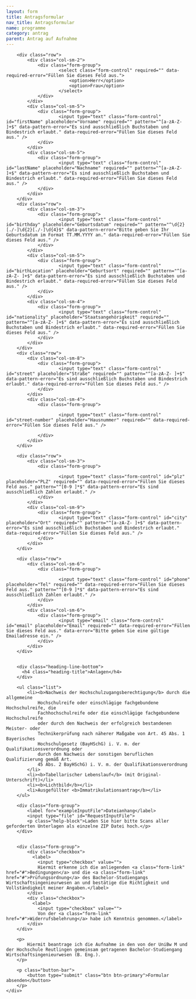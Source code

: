 ```yaml
---
layout: form
title: Antragsformular
nav_title: Antragsformular
name: programme
category: antrag
parent: Antrag auf Aufnahme
---
```


<form  data-disable="false" role="form" novalidate="true">

        <div class="row">
            <div class="col-sm-2">
                <div class="form-group">
                        <select class="form-control" required="" data-required-error="Füllen Sie dieses Feld aus.">
                            <option>Herr</option>
                            <option>Frau</option>
                        </select>
                </div> 
            </div>
            <div class="col-sm-5">
                <div class="form-group">
                        <input type="text" class="form-control" id="firstName" placeholder="Vorname" required="" pattern="^[a-zA-Z- ]+$" data-pattern-error="Es sind ausschließlich Buchstaben und Bindestrich erlaubt." data-required-error="Füllen Sie dieses Feld aus." />
                </div>
            </div>
            <div class="col-sm-5">
                <div class="form-group">
                        <input type="text" class="form-control" id="lastName" placeholder="Nachname" required="" pattern="^[a-zA-Z- ]+$" data-pattern-error="Es sind ausschließlich Buchstaben und Bindestrich erlaubt." data-required-error="Füllen Sie dieses Feld aus." />
                </div>
            </div>
        </div>
        <div class="row">
            <div class="col-sm-3">
                <div class="form-group">
                        <input type="text" class="form-control" id="birthday" placeholder="Geburtsdatum" required="" pattern="^\d{2}[./-]\d{2}[./-]\d{4}$" data-pattern-error="Bitte geben Sie Ihr Geburtsdatum im Format TT.MM.YYYY an." data-required-error="Füllen Sie dieses Feld aus." />
                </div>
            </div>
            <div class="col-sm-5">
                <div class="form-group">
                        <input type="text" class="form-control" id="birthLocation" placeholder="Geburtsort" required="" pattern="^[a-zA-Z- ]+$" data-pattern-error="Es sind ausschließlich Buchstaben und Bindestrich erlaubt." data-required-error="Füllen Sie dieses Feld aus." />
                </div>
            </div>
            <div class="col-sm-4">
                <div class="form-group">
                        <input type="text" class="form-control" id="nationality" placeholder="Staatsangehörigkeit" required="" pattern="^[a-zA-Z- ]+$" data-pattern-error="Es sind ausschließlich Buchstaben und Bindestrich erlaubt." data-required-error="Füllen Sie dieses Feld aus." />
                </div>
            </div>
        </div>                    
        <div class="row">
            <div class="col-sm-8">
                <div class="form-group">
                        <input type="text" class="form-control" id="street" placeholder="Straße" required="" pattern="^[a-zA-Z- ]+$" data-pattern-error="Es sind ausschließlich Buchstaben und Bindestrich erlaubt." data-required-error="Füllen Sie dieses Feld aus." />
                </div>
            </div>
            <div class="col-sm-4">
                <div class="form-group">

                        <input type="text" class="form-control" id="street-number" placeholder="Hausnummer" required="" data-required-error="Füllen Sie dieses Feld aus." />

                </div>
            </div>
        </div>

        <div class="row">
            <div class="col-sm-3">
                <div class="form-group">

                        <input type="text" class="form-control" id="plz" placeholder="PLZ" required="" data-required-error="Füllen Sie dieses Feld aus." pattern="^[0-9 ]*$" data-pattern-error="Es sind ausschließlich Zahlen erlaubt." />
                </div>
            </div>
            <div class="col-sm-9">
                <div class="form-group">            
                        <input type="text" class="form-control" id="city" placeholder="Ort" required="" pattern="^[a-zA-Z- ]+$" data-pattern-error="Es sind ausschließlich Buchstaben und Bindestrich erlaubt." data-required-error="Füllen Sie dieses Feld aus." />
                </div>
            </div>
        </div>

        <div class="row">
            <div class="col-sm-6">
                <div class="form-group">

                        <input type="text" class="form-control" id="phone" placeholder="Tel" required="" data-required-error="Füllen Sie dieses Feld aus." pattern="^[0-9 ]*$" data-pattern-error="Es sind ausschließlich Zahlen erlaubt." />
                </div>
            </div>
            <div class="col-sm-6">
                <div class="form-group">
                        <input type="email" class="form-control" id="email" placeholder="Email" required="" data-required-error="Füllen Sie dieses Feld aus." data-error="Bitte geben Sie eine gültige Emailadresse ein." />
                </div>
            </div>
        </div>


        <div class="heading-line-bottom">
          <h4 class="heading-title">Anlagen</h4>
        </div>

        <ul class="list">
            <li><b>Nachweis der Hochschulzugangsberechtigung</b> durch die allgemeine
                Hochschulreife oder einschlägige fachgebundene Hochschulreife, die
                Fachhochschulreife oder die einschlägige fachgebundene Hochschulreife
                oder durch den Nachweis der erfolgreich bestandenen Meister- oder
                Technikerprüfung nach näherer Maßgabe von Art. 45 Abs. 1 Bayerisches
                Hochschulgesetz (BayHSchG) i. V. m. der Qualifikationsverordnung oder
                durch den Nachweis der sonstigen beruflichen Qualifizierung gemäß Art.
                45 Abs. 2 BayHSchG) i. V. m. der Qualifikationsverordnung
            </li>
            <li><b>Tabellarischer Lebenslauf</b> (mit Original-Unterschrift)</li>
            <li><b>Lichtbild</b></li>
            <li>Ausgefüllter <b>Immatrikulationsantrag</b></li>
        </ul>

        <div class="form-group">
            <label for="exampleInputFile">Dateianhang</label>
            <input type="file" id="RequestInputFile">
            <p class="help-block">Laden Sie hier bitte Scans aller geforderten Unterlagen als einzelne ZIP Datei hoch.</p>
        </div>


        <div class="form-group">
            <div class="checkbox">
              <label>
                <input type="checkbox" value="">
                Hiermit erkenne ich die anliegenden <a class="form-link" href="#">Bedingungen</a> und die <a class="form-link" href="#">Prüfungsordnung</a> des Bachelor-Studiengangs Wirtschaftsingenieurwesen an und bestätige die Richtigkeit und Vollständigkeit meiner Angaben.</label>
            </div>
            <div class="checkbox">
              <label>
                <input type="checkbox" value="">
                Von der <a class="form-link" href="#">Widerrufsbelehrung</a> habe ich Kenntnis genommen.</label>
            </div>
        </div>

        <p>
            Hiermit beantrage ich die Aufnahme in den von der UniBw M und der Hochschule Reutlingen gemeinsam getragenen Bachelor-Studiengang Wirtschaftsingenieurwesen (B. Eng.).
        </p>

        <p class="button-bar">
            <button type="submit" class="btn btn-primary">Formular absenden</button>
        </p>
    </div>
  </div>
</form>
